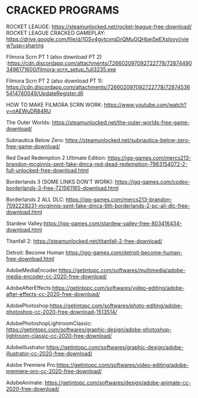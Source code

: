 # CRACKED PROGRAMS

ROCKET LEAUGE: https://steamunlocked.net/rocket-league-free-download/
ROCKET LEAGUE CRACKED GAMEPLAY: https://drive.google.com/file/d/1GSy4gytcvrqDrQMuOQHbej5eEXsIovyi/view?usp=sharing

Filmora Scrn PT 1 (also download PT 2) :https://cdn.discordapp.com/attachments/726602097092722778/728744903496171600/filmora-scrn_setup_full3235.exe

Filmora Scrn PT 2 (also download PT 1): https://cdn.discordapp.com/attachments/726602097092722778/728745365414740049/UpdateRegister.dll

HOW TO MAKE FILMORA SCRN WORK:
https://www.youtube.com/watch?v=nAEWuDR84RU

The Outer Worlds: https://steamunlocked.net/the-outer-worlds-free-game-download/

Subnautica Below Zero: https://steamunlocked.net/subnautica-below-zero-free-game-download/

Red Dead Redemption 2 Ultimate Edition: https://igg-games.com/mercs213-brandon-mcginnis-sent-fake-dmca-red-dead-redemption-7963154072-2-full-unlocked-free-download.html

Borderlands 3 (SOME LINKS DON'T WORK): https://igg-games.com/codex-borderlands-3-free-721561165-download.html

Borderlands 2 ALL DLC: https://igg-games.com/mercs213-brandon-7592228231-mcginnis-sent-fake-dmca-6th-borderlands-2-pc-all-dlc-free-download.html

Stardew Valley:https://igg-games.com/stardew-valley-free-803416434-download.html

Titanfall 2: https://steamunlocked.net/titanfall-2-free-download/

Detroit: Become Human https://igg-games.com/detroit-become-human-free-download.html

AdobeMediaEncoder:https://getintopc.com/softwares/multimedia/adobe-media-encoder-cc-2020-free-download/

AdobeAfterEffects:https://getintopc.com/softwares/video-editing/adobe-after-effects-cc-2020-free-download/

AdobePhotoshop:https://getintopc.com/softwares/photo-editing/adobe-photoshop-cc-2020-free-download-1513514/

AdobePhotoshopLightroomClassic: https://getintopc.com/softwares/graphic-design/adobe-photoshop-lightroom-classic-cc-2020-free-download/

AdobeIllustrator:https://getintopc.com/softwares/graphic-design/adobe-illustrator-cc-2020-free-download/

Adobe Premiere Pro:https://getintopc.com/softwares/video-editing/adobe-premiere-pro-cc-2020-free-download/

AdobeAnimate: https://getintopc.com/softwares/design/adobe-animate-cc-2020-free-download/
